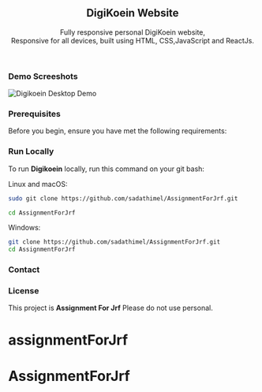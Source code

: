 <div align="center">

  <br />
  <br />

  <h2 align="center">DigiKoein Website</h2>

Fully responsive personal DigiKoein website, <br />Responsive for all devices, built using HTML, CSS,JavaScript and ReactJs.

</div>

<br />

### Demo Screeshots

![Digikoein Desktop Demo](./readme-images/desktop.png "Desktop Demo")

### Prerequisites

Before you begin, ensure you have met the following requirements:

### Run Locally

To run **Digikoein** locally, run this command on your git bash:

Linux and macOS:

```bash
sudo git clone https://github.com/sadathimel/AssignmentForJrf.git

cd AssignmentForJrf
```

Windows:

```bash
git clone https://github.com/sadathimel/AssignmentForJrf.git
cd AssignmentForJrf
```

### Contact

### License

This project is **Assignment For Jrf** Please do not use personal.

# assignmentForJrf
# AssignmentForJrf
